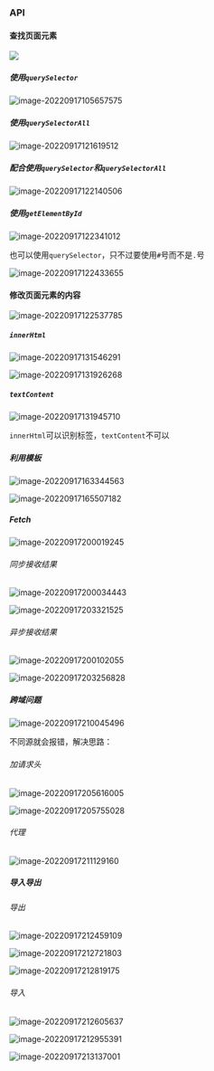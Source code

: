 ### API

#### 查找页面元素

![](F:\vue\assets\image-20220917122330955.png)

##### 使用`querySelector`

![image-20220917105657575](F:\vue\assets\image-20220917105657575.png)

##### 使用`querySelectorAll`

![image-20220917121619512](F:\vue\assets\image-20220917121619512.png)

##### 配合使用`querySelector`和`querySelectorAll`

![image-20220917122140506](F:\vue\assets\image-20220917122140506.png)

##### 使用`getElementById`

![image-20220917122341012](F:\vue\assets\image-20220917122341012.png)

也可以使用`querySelector`，只不过要使用`#`号而不是`.`号

![image-20220917122433655](F:\vue\assets\image-20220917122433655.png)

#### 修改页面元素的内容

![image-20220917122537785](F:\vue\assets\image-20220917122537785.png)

##### `innerHtml`

![image-20220917131546291](F:\vue\assets\image-20220917131546291.png)

![image-20220917131926268](F:\vue\assets\image-20220917131926268.png)

##### `textContent`

![image-20220917131945710](F:\vue\assets\image-20220917131945710.png)

`innerHtml`可以识别标签，`textContent`不可以

##### 利用模板

![image-20220917163344563](F:\vue\assets\image-20220917163344563.png)

![image-20220917165507182](F:\vue\assets\image-20220917165507182.png)

##### Fetch

![image-20220917200019245](F:\vue\assets\image-20220917200019245.png)

###### 同步接收结果

![image-20220917200034443](F:\vue\assets\image-20220917200034443.png)

![image-20220917203321525](F:\vue\assets\image-20220917203321525.png)

###### 异步接收结果

![image-20220917200102055](F:\vue\assets\image-20220917200102055.png)

![image-20220917203256828](F:\vue\assets\image-20220917203256828.png)

##### 跨域问题

![image-20220917210045496](F:\vue\assets\image-20220917210045496.png)

不同源就会报错，解决思路：

######  加请求头

![image-20220917205616005](F:\vue\assets\image-20220917205616005.png)

![image-20220917205755028](F:\vue\assets\image-20220917205755028.png)

###### 代理

![image-20220917211129160](F:\vue\assets\image-20220917211129160.png)

##### 导入导出

###### 导出

![image-20220917212459109](F:\vue\assets\image-20220917212459109.png)

![image-20220917212721803](F:\vue\assets\image-20220917212721803.png)

![image-20220917212819175](F:\vue\assets\image-20220917212819175.png)

###### 导入

![image-20220917212605637](F:\vue\assets\image-20220917212605637.png)

![image-20220917212955391](F:\vue\assets\image-20220917212955391.png)

![image-20220917213137001](F:\vue\assets\image-20220917213137001.png)

